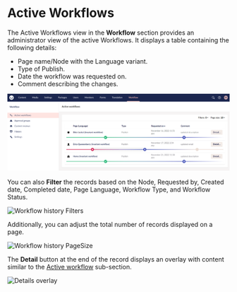 # Active Workflows

The Active Workflows view in the **Workflow** section provides an administrator view of the active Workflows. It displays a table containing the following details:

* Page name/Node with the Language variant.
* Type of Publish.
* Date the workflow was requested on.
* Comment describing the changes.

![Active Workflows](../../../10/umbraco-workflow/images/active-workflows-section.png)

You can also **Filter** the records based on the Node, Requested by, Created date, Completed date, Page Language, Workflow Type, and Workflow Status.

![Workflow history Filters](../images/history-filter-v14.png)

Additionally, you can adjust the total number of records displayed on a page.

![Workflow history PageSize](../images/content-reviews-pagesize-v14.png)

The **Detail** button at the end of the record displays an overlay with content similar to the [Active workflow](../getting-started/workflow-workspace-view.md#active-workflow) sub-section.

![Details overlay](../getting-started/images/Active-Workflow-detailed-info-v14.png)

